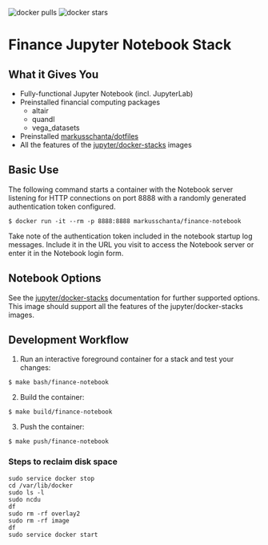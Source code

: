 ![docker pulls](https://img.shields.io/docker/pulls/markusschanta/finance-notebook.svg) ![docker stars](https://img.shields.io/docker/stars/markusschanta/finance-notebook.svg)

# Finance Jupyter Notebook Stack

## What it Gives You

* Fully-functional Jupyter Notebook (incl. JupyterLab)
* Preinstalled financial computing packages
  * altair
  * quandl
  * vega_datasets
* Preinstalled [markusschanta/dotfiles](https://github.com/markusschanta/dotfiles)
* All the features of the [jupyter/docker-stacks](https://github.com/jupyter/docker-stacks) images

## Basic Use

The following command starts a container with the Notebook server listening for HTTP connections on port 8888 with a randomly generated authentication token configured.

```
$ docker run -it --rm -p 8888:8888 markusschanta/finance-notebook
```

Take note of the authentication token included in the notebook startup log messages. Include it in the URL you visit to access the Notebook server or enter it in the Notebook login form.

## Notebook Options

See the [jupyter/docker-stacks](https://github.com/jupyter/docker-stacks) documentation for further supported options. This image should support all the features of the jupyter/docker-stacks images.

## Development Workflow

1. Run an interactive foreground container for a stack and test your changes:
```
$ make bash/finance-notebook
```
2. Build the container:
```
$ make build/finance-notebook
```
3. Push the container:
```
$ make push/finance-notebook
```

### Steps to reclaim disk space

```
sudo service docker stop
cd /var/lib/docker
sudo ls -l
sudo ncdu
df
sudo rm -rf overlay2
sudo rm -rf image
df
sudo service docker start
```
